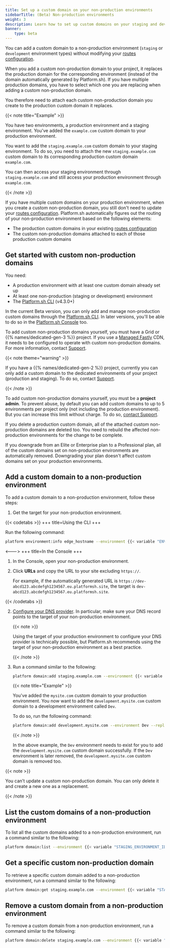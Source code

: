 ```yaml
---
title: Set up a custom domain on your non-production environments
sidebarTitle: (Beta) Non-production environments
weight: 3
description: Learn how to set up custom domains on your staging and development environments
banner: 
    type: beta
---
```


You can add a custom domain to a non-production environment (`staging` or `development` environment types)
without modifying your [routes configuration](../../define-routes/_index.md).

When you add a custom non-production domain to your project,
it replaces the production domain for the corresponding environment
(instead of the domain automatically generated by Platform.sh).
If you have multiple production domains,
you have to select which one you are replacing when adding a custom non-production domain.

You therefore need to attach each custom non-production domain you create to the production custom domain it replaces.

{{< note title="Example" >}}

You have two environments, a production environment and a staging environment.
You've added the `example.com` custom domain to your production environment.

You want to add the `staging.example.com` custom domain to your staging environment.
To do so, you need to attach the new `staging.example.com` custom domain
to its corresponding production custom domain `example.com`. 

You can then access your staging environment through `staging.example.com`
and still access your production environment through `example.com`.

{{< /note >}}

If you have multiple custom domains on your production environment,
when you create a custom non-production domain,
you still don't need to update your [routes configuration](../../define-routes/_index.md).
Platform.sh automatically figures out the routing of your non-production environment
based on the following elements:

- The production custom domains in your existing [routes configuration](../../define-routes/_index.md)
- The custom non-production domains attached to each of those production custom domains

## Get started with custom non-production domains

You need:

- A production environment with at least one custom domain already set up
- At least one non-production (staging or development) environment
- The [Platform.sh CLI](../../administration/cli/_index.md) (v4.3.0+)

In the current Beta version,
you can only add and manage non-production custom domains through the [Platform.sh CLI](../../administration/cli/_index.md).
In later versions,
you'll be able to do so in the [Platform.sh Console](../../administration/web/_index.md) too.

To add custom non-production domains yourself,
you must have a Grid or {{% names/dedicated-gen-3 %}} project.
If you use a [Managed Fastly](../cdn/managed-fastly.md) CDN,
it needs to be configured to operate with custom non-production domains.
For more information, contact [Support](https://console.platform.sh/-/users/~/tickets/open).   

{{< note theme="warning" >}}

If you have a {{% names/dedicated-gen-2 %}} project,
currently you can only add a custom domain to the dedicated environments of your project (production and staging).
To do so, contact [Support](https://console.platform.sh/-/users/~/tickets/open).

{{< /note >}}

To add custom non-production domains yourself, you must be a **project admin**.
To prevent abuse, by default you can add custom domains to up to 5 environments per project only (not including the production environment).
But you can increase this limit without charge.
To do so, [contact Support](../../overview/get-support.md).

If you delete a production custom domain,
all of the attached custom non-production domains are deleted too.
You need to rebuild the affected non-production environments for the change to be complete.

If you downgrade from an Elite or Enterprise plan to a Professional plan,
all of the custom domains set on non-production environments are automatically removed.
Downgrading your plan doesn't affect custom domains set on your production environments.

## Add a custom domain to a non-production environment

To add a custom domain to a non-production environment, follow these steps:

1. Get the target for your non-production environment.

{{< codetabs >}}
+++
title=Using the CLI
+++

Run the following command:

```bash
platform environment:info edge_hostname --environment {{< variable "ENVIRONMENT_NAME" >}}
```

<--->
+++
title=In the Console
+++

1. In the Console, open your non-production environment.
2. Click **URLs** and copy the URL to your site excluding `https://`.

   For example, if the automatically generated URL is `https://dev-abcd123.abcdefgh1234567.eu.platformsh.site`,
   the target is `dev-abcd123.abcdefgh1234567.eu.platformsh.site`.

{{< /codetabs >}}

2. [Configure your DNS provider](../steps/_index.md#3-configure-your-dns-provider).
   In particular, make sure your DNS record points to the target of your non-production environment.

   {{< note >}}

   Using the target of your production environment to configure your DNS provider is technically possible,
   but Platform.sh recommends using the target of your non-production environment as a best practice.

   {{< /note >}}

3. Run a command similar to the following:

   ```bash
   platform domain:add staging.example.com --environment {{< variable "STAGING_ENVIRONMENT_ID" >}} --replace {{< variable "PRODUCTION_CUSTOM_DOMAIN_TO_REPLACE" >}}
   ```

   {{< note title="Example" >}}

   You've added the `mysite.com` custom domain to your production environment.
   You now want to add the `development.mysite.com` custom domain to a development environment called `Dev`.

   To do so, run the following command:

   ```bash
   platform domain:add development.mysite.com --environment Dev --replace mysite.com
   ```

   {{< /note >}}

   In the above example, the `Dev` environment needs to exist
   for you to add the `development.mysite.com` custom domain successfully.
   If the `Dev` environment is later removed,
   the `development.mysite.com` custom domain is removed too.

{{< note >}}

You can’t update a custom non-production domain.
You can only delete it and create a new one as a replacement.

{{< /note >}}

## List the custom domains of a non-production environment

To list all the custom domains added to a non-production environment,
run a command similar to the following:

```bash
platform domain:list --environment {{< variable "STAGING_ENVIRONMENT_ID" >}}
```

## Get a specific custom non-production domain

To retrieve a specific custom domain added to a non-production environment,
run a command similar to the following:

```bash
platform domain:get staging.example.com --environment {{< variable "STAGING_ENVIRONMENT_ID" >}}
```

## Remove a custom domain from a non-production environment

To remove a custom domain from a non-production environment,
run a command similar to the following:

```bash
platform domain:delete staging.example.com --environment {{< variable "STAGING_ENVIRONMENT_ID" >}}
```
